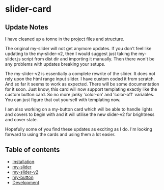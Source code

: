 # slider-card

## Update Notes

I have cleaned up a tonne in the project files and structure.

The original my-slider will not get anymore updates. If you don't feel like updating to the my-slider-v2, then I would suggest just taking the my-slider.js script from dist dir and importing it manually. Then there won't be any problems with updates breaking your setups.

The my-slider-v2 is essentially a complete rewrite of the slider. It does not rely upon the html range input slider. I have custom coded it from scratch. And so far it seems to work as expected. There will be some documentation for it soon. Just know, this card will now support templating exactly like the custom button card. So no more janky 'color-on' and 'color-off' variables. You can just figure that out yourself with templating now.

I am also working on a my-button card which will be able to handle lights and covers to begin with and it will utilise the new slider-v2 for brightness and cover state.

Hopefully some of you find these updates as exciting as I do. I'm looking forward to using the cards and using them a lot easier.


## Table of contents
- [Installation](/docs/installation.md)
- [my-slider](/docs/cards/slider.md)
- [my-slider-v2](/docs/cards/slider-v2.md)
- [my-button](/docs/cards/button.md)
- [Development](/docs/dev.md)